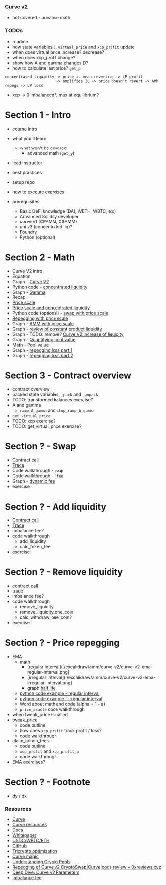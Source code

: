 ### Curve v2

- not covered - advance math

### TODOs

- readme
- how state variables `D`, `virtual_price` and `xcp_profit` update
- when does virtual price increase? decrease?
- when does xcp_profit change?
- show how A and gamma changes D?
- how to calculate last price? `get_p`

```
concentrated liquidity -> price is mean reverting -> LP profit
                       -> amplifies IL -> price doesn't revert -> AMM repegs -> LP loss
```

- xcp -> 0 imbalanced?, max at equilibrium?

# Section 1 - Intro

- course intro
- what you'll learn
  - what won't be covered
    - advanced math (`get_y`)
- lead instructor
- best practices
- setup repo
- how to execute exercises

- prerequisites
  - Basic DeFi knowledge (DAI, WETH, WBTC, etc)
  - Advanced Solidity developer
  - curve v1 (CPAMM, CSAMM)
  - uni v3 (concentrated liq)?
  - Foundry
  - Python (optional)

# Section 2 - Math

- Curve V2 intro
- Equation
- Graph - [Curve V2](https://www.desmos.com/calculator/ms7fqtmpxu)
- Python code - [concentrated liquidity](./notebook/amm_dy_dx.ipynb)
- Graph - [Gamma](https://www.desmos.com/3d/3ebvcluqdr)
- Recap
- [Price scale](./excalidraw/amm/curve-v2/curve-v2-price-scale.png)
- [Price scale and concentrated liquidity](./excalidraw/amm/curve-v2/curve-v2-price-scale-amm-eq.pprice-scale.png)
- Python code (optional) - [swap with price scale](./notebook/curve_v2_swap_price_scale.ipynb)
- [Repegging with price scale](./excalidraw/amm/curve-v2/curve-v2-price-scale-repeg.png)
- Graph - [AMM with price scale](https://www.desmos.com/calculator/v0ubb9g4oj)
- Graph - [review of constant product liquidity](https://www.desmos.com/calculator/mg1evrmbdq)
- Graph - TODO: remove? [Curve V2 increase of liquidity](https://www.desmos.com/calculator/ojeble8ou4)
- Graph - [Quantifying pool value](https://www.desmos.com/calculator/weg6ff1pgk)
- Math - Pool value
- Graph - [repegging loss part 1](https://www.desmos.com/calculator/weg6ff1pgk)
- Graph - [repegging loss part 2](https://www.desmos.com/calculator/weg6ff1pgk)

# Section 3 - Contract overview

- contract overview
- packed state variables, `_pack` and `_unpack`
- TODO: transformed balances exercise?
- A and gamma
  - `ramp_A_gamma` and `stop_ramp_A_gamma`
- `get_virtual_price`
- TODO: xcp exercise?
- TODO: get_virtual_price exercise?

# Section ? - Swap

- [Contract call](./excalidraw/amm/curve-v2/curve-v2-contract.png)
- [Trace](./excalidraw/amm/curve-v2/curve-v2-contract.png)
- Code walkthrough - `swap`
- Code walkthrough - `_fee`
- Graph - [dynamic fee](https://www.desmos.com/calculator/64npil5ieq)
- exercise

# Section ? - Add liquidity

- [Contract call](./excalidraw/amm/curve-v2/curve-v2-contract.png)
- [Trace](./excalidraw/amm/curve-v2/curve-v2-contract.png)
- imbalance fee?
- code walkthrough
  - add_liquidity
  - calc_token_fee
- exercise

# Section ? - Remove liquidity

- [contract call](./excalidraw/amm/curve-v2/curve-v2-contract.png)
- [trace](./excalidraw/amm/curve-v2/curve-v2-contract.png)
- imbalance fee?
- code walkthrough
  - remove_liquidity
  - remove_liquidity_one_coin
  - calc_withdraw_one_coin?
- exercise

# Section ? - Price repegging

- EMA
  - math
    - [regular interval](./excalidraw/amm/curve-v2/curve-v2-ema-regular-interval.png]
    - [irregular interval](./excalidraw/amm/curve-v2/curve-v2-ema-irregular-interval.png]
    - graph [half life](https://www.desmos.com/calculator/m5xmw1poez)
  - [python code example - regular interval](./notebook/curve_v2_ema.ipynb)
  - [python code example - irregular interval](./notebook/curve_v2_ema.ipynb)
  - Word about math and code (alpha = 1 - a)
  - `price_oracle` code walkthrough
- when tweak_price is called
- tweak_price
  - code outline
  - how does `xcp_profit` track profit / loss?
  - code walkthrough
- claim_admin_fees
  - code outline
  - `xcp_profit` and `xcp_profit_a`
  - code walkthrough
- EMA exercises?

# Section ? - Footnote

- dy / dx

### Resources

- [Curve](https://curve.fi)
- [Curve resources](https://resources.curve.fi/)
- [Docs](https://docs.curve.fi/)
- [Whitepaper](https://resources.curve.fi/pdf/curve-cryptopools.pdf)
- [USDC/WBTC/ETH](https://etherscan.io/address/0x7f86bf177dd4f3494b841a37e810a34dd56c829b)
- [GitHub](https://github.com/curvefi/tricrypto-ng/blob/main/contracts/main/CurveTricryptoOptimizedWETH.vy)
- [Tricrypto optimization](https://github.com/curvefi/tricrypto-ng/blob/extended-readme/docs/tricrypto_optimisation.pdf)
- [Curve magic](https://hackmd.io/@alltold/curve-magic)
- [Understanding Crypto Pools](https://docs.kokonutswap.finance/understanding-crypto-pools)
- [Repegging of Curve v2 CryptoSwap|Curve|code review • 0xreviews.xyz](https://0xreviews.xyz/posts/2022-03-04-Curve-CryptoSwap-repegging)
- [Deep Dive: Curve v2 Parameters](https://nagaking.substack.com/p/deep-dive-curve-v2-parameters)
- [Imbalance fee](https://ethereum.stackexchange.com/questions/124850/curve-amm-how-is-fee-calculated-when-adding-liquidity)
